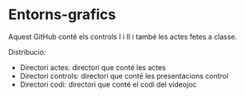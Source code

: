 # Entorns-grafics

Aquest GitHub conté els controls I i II i també les actes fetes a classe.

Distribució:
- Directori actes: directori que conté les actes
- Directori controls: directori que conté les presentacions control
- Directori codi: directori que conté el codi del videojoc
